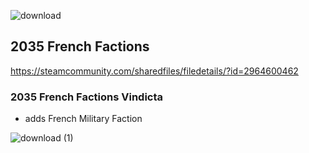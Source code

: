 
![download](https://user-images.githubusercontent.com/130827866/235593074-c1b3aa16-b24f-45cf-92f4-82cc3e0752fa.jpg)

## 2035 French Factions 

https://steamcommunity.com/sharedfiles/filedetails/?id=2964600462

### 2035 French Factions Vindicta 
- adds French Military Faction

![download (1)](https://user-images.githubusercontent.com/130827866/235593095-11be4980-6015-4056-8119-cdf41703400f.jpg)
